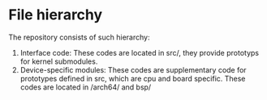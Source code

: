 # File hierarchy

The repository consists of such hierarchy:

1. Interface code: These codes are located in src/, they provide prototyps for kernel submodules.
2. Device-specific modules: These codes are supplementary code for prototypes defined in src, which are cpu and board specific. These codes are located in /arch64/ and bsp/
